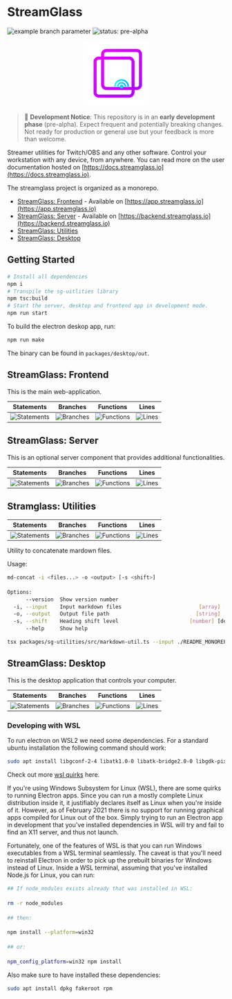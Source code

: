 <!-- Source: ./README_MONOREPO_ROOT.md -->

# StreamGlass


![example branch parameter](https://github.com/ggcaponetto/streamglass/actions/workflows/main.yml/badge.svg?branch=main)
![status: pre-alpha](https://img.shields.io/badge/pre--alpha-active_development-green)

<p align="center">
  <img src="./packages/frontend/public/assets/logo/logo-transparent.png" width="150" alt="Logo">
</p>

> 🚧 **Development Notice**: This repository is in an **early development phase** (pre-alpha). Expect frequent and potentially breaking changes. Not ready for production or general use but your feedback is more than welcome.

Streamer utilities for Twitch/OBS and any other software. Control your workstation with any device, from anywhere.
You can read more on the user documentation hosted on [https://docs.streamglass.io](https://docs.streamglass.io).

The streamglass project is organized as a monorepo.

- [StreamGlass: Frontend](./packages/frontend/README.md) - Available on [https://app.streamglass.io](https://app.streamglass.io)
- [StreamGlass: Server](./packages/server/README.md) - Available on [https://backend.streamglass.io](https://backend.streamglass.io)
- [StreamGlass: Utilities](./packages/sg-utilities/README.md)
- [StreamGlass: Desktop](./packages/desktop/README.md)

## Getting Started

```bash
# Install all dependencies
npm i
# Transpile the sg-uitlities library
npm tsc:build
# Start the server, desktop and frontend app in development mode.
npm run start
```

To build the electron deskop app, run:

```bash
npm run make
```

The binary can be found in `packages/desktop/out`.


<!-- Source: ./packages/frontend/README.md -->

## StreamGlass: Frontend

This is the main web-application.

| Statements                  | Branches                | Functions                 | Lines             |
| --------------------------- | ----------------------- | ------------------------- | ----------------- |
| ![Statements](https://img.shields.io/badge/statements-1.51%25-red.svg?style=flat) | ![Branches](https://img.shields.io/badge/branches-16.66%25-red.svg?style=flat) | ![Functions](https://img.shields.io/badge/functions-16.66%25-red.svg?style=flat) | ![Lines](https://img.shields.io/badge/lines-1.51%25-red.svg?style=flat) |


<!-- Source: ./packages/server/README.md -->

## StreamGlass: Server

This is an optional server component that provides additional functionalities.

| Statements                  | Branches                | Functions                 | Lines             |
| --------------------------- | ----------------------- | ------------------------- | ----------------- |
| ![Statements](https://img.shields.io/badge/statements-81.07%25-yellow.svg?style=flat) | ![Branches](https://img.shields.io/badge/branches-81.81%25-yellow.svg?style=flat) | ![Functions](https://img.shields.io/badge/functions-93.75%25-brightgreen.svg?style=flat) | ![Lines](https://img.shields.io/badge/lines-81.07%25-yellow.svg?style=flat) |


<!-- Source: ./packages/sg-utilities/README.md -->

## Stramglass: Utilities

| Statements                  | Branches                | Functions                 | Lines             |
| --------------------------- | ----------------------- | ------------------------- | ----------------- |
| ![Statements](https://img.shields.io/badge/statements-98.21%25-brightgreen.svg?style=flat) | ![Branches](https://img.shields.io/badge/branches-88.88%25-yellow.svg?style=flat) | ![Functions](https://img.shields.io/badge/functions-100%25-brightgreen.svg?style=flat) | ![Lines](https://img.shields.io/badge/lines-98.21%25-brightgreen.svg?style=flat) |

Utility to concatenate mardown files.

Usage:

```bash
md-concat -i <files...> -o <output> [-s <shift>]

Options:
      --version  Show version number                                   [boolean]
  -i, --input    Input markdown files                         [array] [required]
  -o, --output   Output file path                            [string] [required]
  -s, --shift    Heading shift level                       [number] [default: 1]
      --help     Show help                                             [boolean]
```

```bash
tsx packages/sg-utilities/src/markdown-util.ts --input ./README_MONOREPO_ROOT.md ./packages/frontend/README.md ./packages/server/README.md ./packages/sg-utilities/README.md --output ./README.md
```


<!-- Source: ./packages/desktop/README.md -->

## StreamGlass: Desktop

This is the desktop application that controls your computer.

| Statements                  | Branches                | Functions                 | Lines             |
| --------------------------- | ----------------------- | ------------------------- | ----------------- |
| ![Statements](https://img.shields.io/badge/statements-0%25-red.svg?style=flat) | ![Branches](https://img.shields.io/badge/branches-45.45%25-red.svg?style=flat) | ![Functions](https://img.shields.io/badge/functions-45.45%25-red.svg?style=flat) | ![Lines](https://img.shields.io/badge/lines-0%25-red.svg?style=flat) |

### Developing with WSL

To run electron on WSL2 we need some dependencies. For a standard ubuntu installation the following command should work:

```bash
sudo apt install libgconf-2-4 libatk1.0-0 libatk-bridge2.0-0 libgdk-pixbuf2.0-0 libgtk-3-0 libgbm-dev libnss3-dev libxss-dev
```

Check out more [wsl quirks](https://www.electronforge.io/guides/developing-with-wsl) here.

If you're using Windows Subsystem for Linux (WSL), there are some quirks to running Electron apps. Since you can run a mostly complete Linux distribution inside it, it justifiably declares itself as Linux when you're inside of it. However, as of February 2021 there is no support for running graphical apps compiled for Linux out of the box. Simply trying to run an Electron app in development that you've installed dependencies in WSL will try and fail to find an X11 server, and thus not launch.

Fortunately, one of the features of WSL is that you can run Windows executables from a WSL terminal seamlessly. The caveat is that you'll need to reinstall Electron in order to pick up the prebuilt binaries for Windows instead of Linux. Inside a WSL terminal, assuming that you've installed Node.js for Linux, you can run:

```bash
## If node_modules exists already that was installed in WSL:

rm -r node_modules

## then:

npm install --platform=win32

## or:

npm_config_platform=win32 npm install
```

Also make sure to have installed these dependencies:

```bash
sudo apt install dpkg fakeroot rpm
```